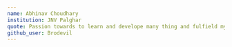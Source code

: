 ```yaml
---
name: Abhinav Choudhary
institution: JNV Palghar
quote: Passion towards to learn and develope many thing and fulfield my Dreams
github_user: Brodevil
---
```

